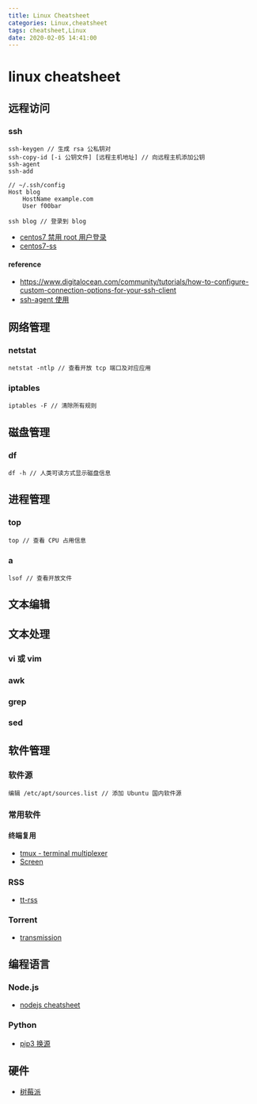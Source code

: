```yaml
---
title: Linux Cheatsheet
categories: Linux,cheatsheet
tags: cheatsheet,Linux
date: 2020-02-05 14:41:00
---
```

# linux cheatsheet

## 远程访问

### ssh

``` shell
ssh-keygen // 生成 rsa 公私钥对
ssh-copy-id [-i 公钥文件] [远程主机地址] // 向远程主机添加公钥
ssh-agent
ssh-add
```

``` shell
// ~/.ssh/config
Host blog
	HostName example.com
	User f00bar

ssh blog // 登录到 blog
```

- [centos7 禁用 root 用户登录](centos7禁用root用户登陆.md)
- [centos7-ss](centos7-ss)

#### reference

- https://www.digitalocean.com/community/tutorials/how-to-configure-custom-connection-options-for-your-ssh-client
- [ssh-agent 使用](https://blog.csdn.net/zhouguoqionghai/article/details/92134462)

## 网络管理

### netstat

``` shell
netstat -ntlp // 查看开放 tcp 端口及对应应用
```

### iptables

``` shell
iptables -F // 清除所有规则
```



## 磁盘管理

### df

``` shell
df -h // 人类可读方式显示磁盘信息
```

##  进程管理

### top

``` shell
top // 查看 CPU 占用信息
```

### a

```shell
lsof // 查看开放文件
```

## 文本编辑

## 文本处理

### vi 或 vim
### awk
### grep
### sed

## 软件管理

### 软件源

``` shell
编辑 /etc/apt/sources.list // 添加 Ubuntu 国内软件源
```

### 常用软件

#### 终端复用

- [tmux - terminal multiplexer](tmux)
- [Screen](Screen)

### RSS

- [tt-rss](tt-rss)

### Torrent

- [transmission](transmission)

## 编程语言

### Node.js

- [nodejs cheatsheet](node.js-cheatsheet)

### Python

- [pip3 换源](pip2-换源)

## 硬件

- [树莓派](树莓派)
